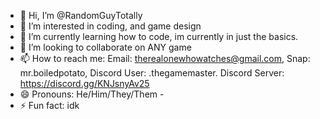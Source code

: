 - 👋 Hi, I’m @RandomGuyTotally
- 👀 I’m interested in coding, and game design
- 🌱 I’m currently learning how to code, im currently in just the basics.
- 💞️ I’m looking to collaborate on ANY game
- 📫 How to reach me:
Email: therealonewhowatches@gmail.com, 
Snap: mr.boiledpotato, 
Discord User: .thegamemaster. 
Discord Server: https://discord.gg/KNJsnyAv25
- 😄 Pronouns: He/Him/They/Them -
- ⚡ Fun fact: idk

<!---
RandomGuyTotally/RandomGuyTotally is a ✨ special ✨ repository because its `README.md` (this file) appears on your GitHub profile.
You can click the Preview link to take a look at your changes.
--->
